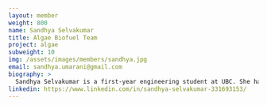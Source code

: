 ```yaml
---
layout: member
weight: 800
name: Sandhya Selvakumar
title: Algae Biofuel Team
project: algae
subweight: 10
img: /assets/images/members/sandhya.jpg
email: sandhya.umarani@gmail.com
biography: >
  Sandhya Selvakumar is a first-year engineering student at UBC. She has a strong passion for research and an interest in biofuels and clean energy. This is her first year in UBC Envision as part of the Algae Biofuel Team. 
linkedin: https://www.linkedin.com/in/sandhya-selvakumar-331693153/
---
```

